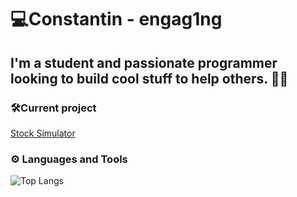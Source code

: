 # 💻Constantin - engag1ng


I'm a student and passionate programmer looking to build cool stuff to help others. 🗻🐐
---
### 🛠️Current project
[Stock Simulator](https://github.com/engag1ng/stock-simulation)

### ⚙ Languages and Tools
![Top Langs](https://github-readme-stats.vercel.app/api/top-langs/?username=engag1ng&layout=compact&theme=github_dark)
